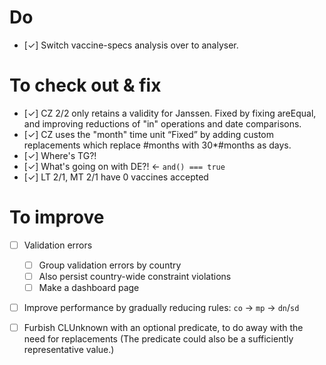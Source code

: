 # Do

* [&#10003;] Switch vaccine-specs analysis over to analyser.


# To check out & fix

* [&#10003;] CZ 2/2 only retains a validity for Janssen.
    Fixed by fixing areEqual, and improving reductions of "in" operations and date comparisons.
* [&#10003;] CZ uses the "month" time unit
    “Fixed” by adding custom replacements which replace #months with 30*#months as days.
* [&#10003;] Where's TG?!
* [&#10003;] What's going on with DE?! &larr; `and() === true`
* [&#10003;] LT 2/1, MT 2/1 have 0 vaccines accepted


# To improve

* [ ] Validation errors
  * [ ] Group validation errors by country
  * [ ] Also persist country-wide constraint violations
  * [ ] Make a dashboard page
* [ ] Improve performance by gradually reducing rules: `co` &rarr; `mp` &rarr; `dn`/`sd`
* [ ] Furbish CLUnknown with an optional predicate, to do away with the need for replacements
    (The predicate could also be a sufficiently representative value.)

